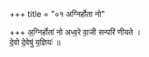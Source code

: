 +++
title = "०१ अग्निर्होता नो"

+++
अ॒ग्निर्होता॑ नो अध्व॒रे वा॒जी सन्परि॑ णीयते ।  
दे॒वो दे॒वेषु॑ य॒ज्ञियः॑ ॥